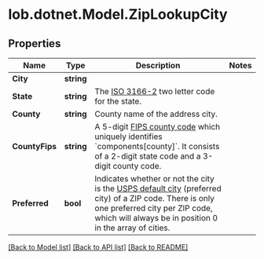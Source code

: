 # lob.dotnet.Model.ZipLookupCity

## Properties

Name | Type | Description | Notes
------------ | ------------- | ------------- | -------------
**City** | **string** |  | 
**State** | **string** | The [ISO 3166-2](https://en.wikipedia.org/wiki/ISO_3166-2) two letter code for the state.  | 
**County** | **string** | County name of the address city. | 
**CountyFips** | **string** | A 5-digit [FIPS county code](https://en.wikipedia.org/wiki/FIPS_county_code) which uniquely identifies &#x60;components[county]&#x60;. It consists of a 2-digit state code and a 3-digit county code.  | 
**Preferred** | **bool** | Indicates whether or not the city is the [USPS default city](https://en.wikipedia.org/wiki/ZIP_Code#ZIP_Codes_and_previous_zoning_lines) (preferred city) of a ZIP code. There is only one preferred city per ZIP code, which will always be in position 0 in the array of cities.  | 

[[Back to Model list]](../README.md#documentation-for-models) [[Back to API list]](../README.md#documentation-for-api-endpoints) [[Back to README]](../README.md)

